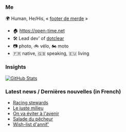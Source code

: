 ### Me

🌍 Human, He/His, « [footer de merde](https://open-time.net/post/2013/07/17/La-veritable-histoire-du-Footer-de-merde-) » 
* 🏠 https://open-time.net 
* 🛠️ Lead dev' of [dotclear](https://git.dotclear.org/dev/dotclear)
* 📷 photo, 🚲 vélo, 🏍️ moto 
* 🇫🇷 native, 🇬🇧 speaking, 🇪🇺 living

### Insights

[![GitHub Stats](https://github-readme-stats-sigma-five.vercel.app/api?username=franck-paul)](https://github.com/franck-paul)

### Latest news / Dernières nouvelles (in French)

<!-- BLOG-POST-LIST:START -->
- [Racing stewards](https://open-time.net/post/2025/01/26/Racing-stewards)
- [Le juste milieu](https://open-time.net/post/2025/01/25/Le-juste-milieu)
- [On va éviter à l&#39;avenir](https://open-time.net/post/2025/01/24/On-va-eviter-a-l-avenir)
- [Salade du pêcheur](https://open-time.net/post/2025/01/23/Salade-du-pecheur)
- [Wish-list d&#39;annif&#39;](https://open-time.net/post/2025/01/22/Wish-list-d-annif)
<!-- BLOG-POST-LIST:END -->
